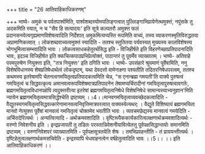 +++
title = "26 आतिवाहिकाधिकरणम्"

+++
भाष्ये- अमुकं च पर्वतपार्श्वमिति, पार्श्वशब्दस्योमयलिङ्गत्वात् पुल्लिङ्गाभिप्रायेणेत्थमुक्त्तं, नपुंसके तु अदकमिति स्यात्, न च "सैव हि सत्यादयः' इति सूत्रे कल्पतरौ अमुक्त्त फलं प्रदानसनयेत्यगृह्यमाणविशेषत्वादिति निर्देशात् अमुकमित्यप्यस्ति रूपमिति वाच्यं, तस्य व्याकरणस्मृतिविरुद्धतया अप्रामाणिकत्वात् । लोकशब्दवाच्यत्वमुक्त्तं स्यादिति - ततश्च स्तुतितया पर्यवस्यत् मुख्यस्य कालविशेषस्य भोगभूमित्वासम्भवादिति भावः । लोकत्वसाधकहेतुरर्थसिद्ध इति - विजिहीर्षते इति विहरणेच्छाप्रतिपादनादिति भावः, इदञ्च विजिहीर्षत इति क्कचित्कपाठप्रभिप्रेत्योक्तं, पाठान्तरं तु पूवर्मेव व्याख्यातम् । भाष्ये- अतिवाहे परमपुरुषेण नियुक्त्ता इति, "तत्र नियुक्त्तः' इति ठगिति भावः । भाष्ये- उपसंहारे श्रूयमाणं पूर्वेषामिति, ननु विशेषविधानस्य शेषप्रतिषेधार्थत्वं लोकदृष्टम्, यथा देवदत्तो वामेनाक्ष्णा पश्यतीति तदितरनिषेधपरत्वम्, ततश्च कथमस्य इतरेषामपि चेतनत्वगमयितृत्वप्रतिपादकत्वमिति चेन्न, "स एनान्ब्रह्म गमयती'ति वाक्ये पुरुषत्वं गमयितृत्वं च सिद्धवत्कृत्य अमानवत्वरूपविशेषमात्रप्रतिपादनेन तेषामप्यर्चिरादीनां गमयितृत्वपुरुषत्वावगतेः, ब्रह्मगमयितृत्वविधानपक्षेपि त्वदुक्त्तरीत्या इतरेषां ब्रह्मगमयितृत्वनिषेधे विशेषनिषेधे सामान्यस्याभ्यनुज्ञान'मिति न्यायेन ब्रह्मगमयितृत्वमात्रसिद्धेश्चेति द्रष्टव्यम् ।।4।।मानवगमयितृत्वव्यवच्छेदकत्वादिति - वैद्युतस्यगमयितृत्वसिद्धवत्कारेणामानवत्वनिवृत्तिमात्रपरत्वात् वाक्यस्येत्यथर्ः । वैद्युते विशिष्यायं ब्रह्मगमयिता मानवो नेत्युक्त्त पूर्वेषां मानवत्वं गमयितृत्वं चोक्तमेव भवतीति भावः । व्यवचमछेद्यस्य मानवत्वं गमयेदिति - अर्चिरादेरित्यर्थः । अन्यत्वित्यादि - अर्थक्रमवशादिति । वृष्टिरूपैककार्यकारित्वलक्षणार्थक्रमवशादित्यर्थः - वरुणो निवेशनीय इति । इन्द्रप्रजापती तु तडितः परस्तान्निवेशनीयावित्येतत्तु पूर्वपक्षसिद्धान्तयोः समानमिति द्रष्टव्यम् । वरुणनिवेशपरं व्याख्यातमिति - पूर्वपक्षसूत्रतयेति शेषः । तमभिप्रवहन्तीति - तं प्राययन्तीत्यर्थः । वृष्टिहेतुत्वलक्षणार्थकमसचिवेति - इन्द्रस्यापि भेधवाहनत्वेन वर्षहेतुत्वादिति भावः ।।5।। ।। इति आतिवाहिकाधिकरणं ।।